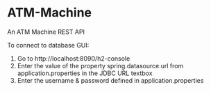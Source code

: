 # ATM-Machine
An ATM Machine REST API



To connect to database GUI:
1. Go to http://localhost:8090/h2-console
2. Enter the value of the property spring.datasource.url from application.properties in the JDBC URL textbox
4. Enter the username & password defined in application.properties